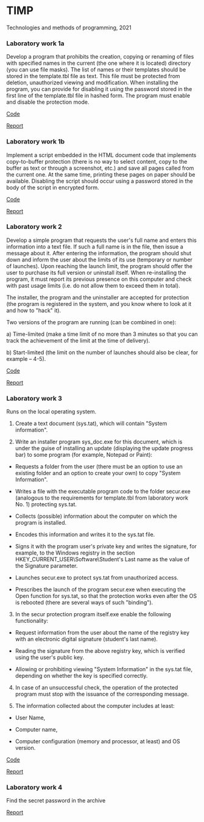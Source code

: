 # TIMP
Technologies and methods of programming, 2021

### Laboratory work 1a
Develop a program that prohibits the creation, copying or renaming of files with specified names in the current (the one where it is located) directory (you can use file masks). The list of names or their templates should be stored in the template.tbl file as text. This file must be protected from deletion, unauthorized viewing and modification. When installing the program, you can provide for disabling it using the password stored in the first line of the template.tbl file in hashed form. The program must enable and disable the protection mode.

[Code]()

[Report]()

### Laboratory work 1b
Implement a script embedded in the HTML document code that implements copy-to-buffer protection (there is no way to select content, copy to the buffer as text or through a screenshot, etc.) and save all pages called from the current one. At the same time, printing these pages on paper should be available. Disabling the script should occur using a password stored in the body of the script in encrypted form.

[Code]()

[Report]()

### Laboratory work 2
Develop a simple program that requests the user's full name and enters this information into a text file. If such a full name is in the file, then issue a message about it. After entering the information, the program should shut down and inform the user about the limits of its use (temporary or number of launches). Upon reaching the launch limit, the program should offer the user to purchase its full version or uninstall itself. When re-installing the program, it must report its previous presence on this computer and check with past usage limits (i.e. do not allow them to exceed them in total).

The installer, the program and the uninstaller are accepted for protection (the program is registered in the system, and you know where to look at it and how to "hack" it).

Two versions of the program are running (can be combined in one):

a) Time-limited (make a time limit of no more than 3 minutes so that you can track the achievement of the limit at the time of delivery).

b) Start-limited (the limit on the number of launches should also be clear, for example – 4-5).

[Code]()

[Report]()

### Laboratory work 3
Runs on the local operating system.

1. Create a text document (sys.tat), which will contain "System information".

2. Write an installer program sys_doc.exe for this document, which is under the guise of installing an update (displaying the update progress bar) to some program (for example, Notepad or Paint):

- Requests a folder from the user (there must be an option to use an existing folder and an option to create your own) to copy "System Information".

- Writes a file with the executable program code to the folder secur.exe (analogous to the requirements for template.tbl from laboratory work No. 1) protecting sys.tat.

- Collects (possible) information about the computer on which the program is installed.

- Encodes this information and writes it to the sys.tat file.

- Signs it with the program user's private key and writes the signature, for example, to the Windows registry in the section HKEY_CURRENT_USER\Software\Student's Last name as the value of the Signature parameter.

- Launches secur.exe to protect sys.tat from unauthorized access.

- Prescribes the launch of the program secur.exe when executing the Open function for sys.tat, so that the protection works even after the OS is rebooted (there are several ways of such "binding").

3. In the secur protection program itself.exe enable the following functionality:

- Request information from the user about the name of the registry key with an electronic digital signature (student's last name).

- Reading the signature from the above registry key, which is verified using the user's public key.

- Allowing or prohibiting viewing "System Information" in the sys.tat file, depending on whether the key is specified correctly.

4. In case of an unsuccessful check, the operation of the protected program must stop with the issuance of the corresponding message.

5. The information collected about the computer includes at least:

- User Name,

- Computer name,

- Computer configuration (memory and processor, at least) and OS version.

[Code]()

[Report]()

### Laboratory work 4
Find the secret password in the archive

[Report]()
